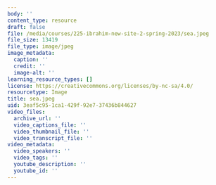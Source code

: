 ```yaml
---
body: ''
content_type: resource
draft: false
file: /media/courses/225-ibrahim-new-site-2-spring-2023/sea.jpeg
file_size: 13419
file_type: image/jpeg
image_metadata:
  caption: ''
  credit: ''
  image-alt: ''
learning_resource_types: []
license: https://creativecommons.org/licenses/by-nc-sa/4.0/
resourcetype: Image
title: sea.jpeg
uid: 3eaf5c95-1ca1-429f-92e7-37436b844627
video_files:
  archive_url: ''
  video_captions_file: ''
  video_thumbnail_file: ''
  video_transcript_file: ''
video_metadata:
  video_speakers: ''
  video_tags: ''
  youtube_description: ''
  youtube_id: ''
---
```

